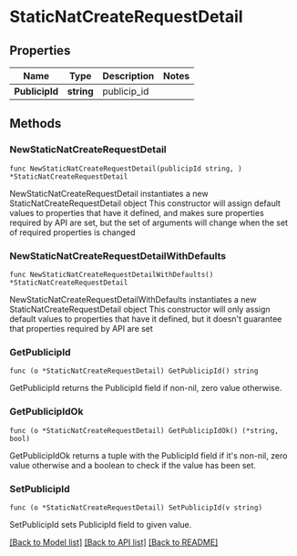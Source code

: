 # StaticNatCreateRequestDetail

## Properties

Name | Type | Description | Notes
------------ | ------------- | ------------- | -------------
**PublicipId** | **string** | publicip_id | 

## Methods

### NewStaticNatCreateRequestDetail

`func NewStaticNatCreateRequestDetail(publicipId string, ) *StaticNatCreateRequestDetail`

NewStaticNatCreateRequestDetail instantiates a new StaticNatCreateRequestDetail object
This constructor will assign default values to properties that have it defined,
and makes sure properties required by API are set, but the set of arguments
will change when the set of required properties is changed

### NewStaticNatCreateRequestDetailWithDefaults

`func NewStaticNatCreateRequestDetailWithDefaults() *StaticNatCreateRequestDetail`

NewStaticNatCreateRequestDetailWithDefaults instantiates a new StaticNatCreateRequestDetail object
This constructor will only assign default values to properties that have it defined,
but it doesn't guarantee that properties required by API are set

### GetPublicipId

`func (o *StaticNatCreateRequestDetail) GetPublicipId() string`

GetPublicipId returns the PublicipId field if non-nil, zero value otherwise.

### GetPublicipIdOk

`func (o *StaticNatCreateRequestDetail) GetPublicipIdOk() (*string, bool)`

GetPublicipIdOk returns a tuple with the PublicipId field if it's non-nil, zero value otherwise
and a boolean to check if the value has been set.

### SetPublicipId

`func (o *StaticNatCreateRequestDetail) SetPublicipId(v string)`

SetPublicipId sets PublicipId field to given value.



[[Back to Model list]](../README.md#documentation-for-models) [[Back to API list]](../README.md#documentation-for-api-endpoints) [[Back to README]](../README.md)


